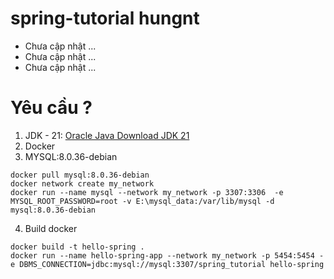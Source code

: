 # spring-tutorial hungnt

- Chưa cập nhật ...
- Chưa cập nhật ...
- Chưa cập nhật ...

# Yêu cầu ?

1. JDK - 21: [Oracle Java Download JDK 21](https://www.oracle.com/java/technologies/downloads/#java21)
2. Docker
3. MYSQL:8.0.36-debian
```
docker pull mysql:8.0.36-debian
docker network create my_network
docker run --name mysql --network my_network -p 3307:3306  -e MYSQL_ROOT_PASSWORD=root -v E:\mysql_data:/var/lib/mysql -d mysql:8.0.36-debian 
```
4. Build docker
```
docker build -t hello-spring .
docker run --name hello-spring-app --network my_network -p 5454:5454 -e DBMS_CONNECTION=jdbc:mysql://mysql:3307/spring_tutorial hello-spring

```
